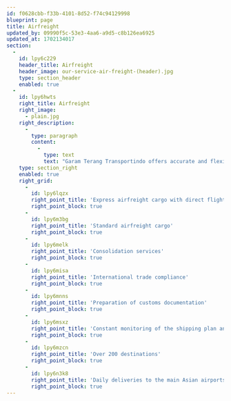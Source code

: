 ```yaml
---
id: f0628cbb-f33b-4101-8d52-f74c94129998
blueprint: page
title: Airfreight
updated_by: 09990f5c-53e3-4aa6-a9d5-c8b126ea6925
updated_at: 1702134017
section:
  -
    id: lpy6c229
    header_title: Airfreight
    header_image: our-service-air-freight-(header).jpg
    type: section_header
    enabled: true
  -
    id: lpy6hwts
    right_title: Airfreight
    right_image:
      - plain.jpg
    right_description:
      -
        type: paragraph
        content:
          -
            type: text
            text: "Garam Terang Transportindo offers accurate and flexible\_Airfreight services, customized according to your needs through the main International air carriers."
    type: section_right
    enabled: true
    right_grid:
      -
        id: lpy6lqzx
        right_point_title: 'Express airfreight cargo with direct flights to destination'
        right_point_block: true
      -
        id: lpy6m3bg
        right_point_title: 'Standard airfreight cargo'
        right_point_block: true
      -
        id: lpy6melk
        right_point_title: 'Consolidation services'
        right_point_block: true
      -
        id: lpy6misa
        right_point_title: 'International trade compliance'
        right_point_block: true
      -
        id: lpy6mnns
        right_point_title: 'Preparation of customs documentation'
        right_point_block: true
      -
        id: lpy6msxz
        right_point_title: 'Constant monitoring of the shipping plan and transit times'
        right_point_block: true
      -
        id: lpy6mzcn
        right_point_title: 'Over 200 destinations'
        right_point_block: true
      -
        id: lpy6n3k8
        right_point_title: 'Daily deliveries to the main Asian airports'
        right_point_block: true
---
```

